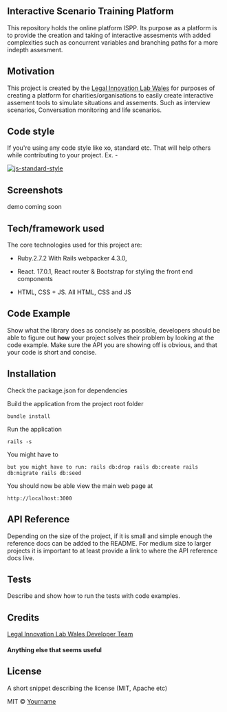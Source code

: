 ## Interactive Scenario Training Platform 
This repository holds the online platform ISPP. Its purpose as a platform is to provide the creation and taking of interactive assesments with added complexities such as concurrent variables and branching paths for a more indepth assesment.

## Motivation
This project is created by the [Legal Innovation Lab Wales](https://legaltech.wales/) for purposes of creating a platform for charities/organisations to easily create interactive assement tools to simulate situations and assements. Such as interview scenarios, Conversation monitoring and life scenarios.

## Code style
If you're using any code style like xo, standard etc. That will help others while contributing to your project. Ex. -

[![js-standard-style](https://img.shields.io/badge/code%20style-standard-brightgreen.svg?style=flat)](https://github.com/Legal-Innovation-Lab-Wales/quiz-builder)

## Screenshots
demo coming soon

## Tech/framework used
The core technologies used for this project are:
* Ruby.2.7.2 With Rails webpacker 4.3.0, 

* React. 17.0.1, React router & Bootstrap for styling the front end components

* HTML, CSS + JS. All HTML, CSS and JS

## Code Example
Show what the library does as concisely as possible, developers should be able to figure out **how** your project solves their problem by looking at the code example. Make sure the API you are showing off is obvious, and that your code is short and concise.

## Installation
Check the package.json for dependencies

Build the application from the project root folder

``bundle install``

Run the application

``rails -s``

You might have to 

``but you might have to run:
rails db:drop
rails db:create
rails db:migrate
rails db:seed``

You should now be able view the main web page at 

``http://localhost:3000``

## API Reference

Depending on the size of the project, if it is small and simple enough the reference docs can be added to the README. For medium size to larger projects it is important to at least provide a link to where the API reference docs live.

## Tests
Describe and show how to run the tests with code examples.

## Credits
[Legal Innovation Lab Wales Developer Team](https://legaltech.wales/)

#### Anything else that seems useful

## License
A short snippet describing the license (MIT, Apache etc)

MIT © [Yourname]()
